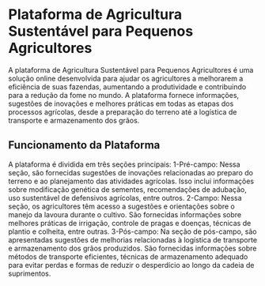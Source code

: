 # Plataforma de Agricultura Sustentável para Pequenos Agricultores
A plataforma de Agricultura Sustentável para Pequenos Agricultores é uma solução online desenvolvida para ajudar os agricultores a melhorarem a eficiência de suas fazendas, aumentando a produtividade e contribuindo para a redução da fome no mundo. A plataforma fornece informações, sugestões de inovações e melhores práticas em todas as etapas dos processos agrícolas, desde a preparação do terreno até a logística de transporte e armazenamento dos grãos.

## Funcionamento da Plataforma
  A plataforma é dividida em três seções principais:
  1-Pré-campo: Nessa seção, são fornecidas sugestões de inovações relacionadas ao preparo do terreno e ao planejamento das atividades agrícolas. Isso inclui informações sobre modificação genética de sementes,    recomendações de adubação, uso sustentável de defensivos agrícolas, entre outros.
  2-Campo: Nessa seção, os agricultores têm acesso a sugestões e orientações sobre o manejo da lavoura durante o cultivo. São fornecidas informações sobre melhores práticas de irrigação, controle de pragas e doenças, técnicas de plantio e colheita, entre outras.
  3-Pós-campo: Na seção de pós-campo, são apresentadas sugestões de melhorias relacionadas à logística de transporte e armazenamento dos grãos produzidos. São fornecidas informações sobre métodos de transporte eficientes, técnicas de armazenamento adequado para evitar perdas e formas de reduzir o desperdício ao longo da cadeia de suprimentos.
